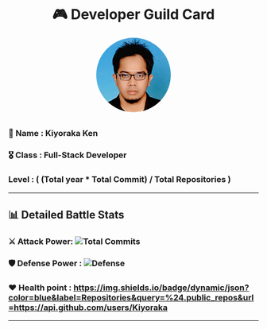<div align="center">

# 🎮 Developer Guild Card
  
<!-- Replace with your profile image -->
<img src="./assets/profile.png" width="150" height="150" style="border-radius: 50%"/>
  
</div>

##    

### 👤 Name : Kiyoraka Ken

### 🎖️ Class : Full-Stack Developer

### Level : ( (Total year * Total Commit) / Total Repositories ) 

---

## 📊 Detailed Battle Stats
  
### ⚔️ Attack Power: ![Total Commits](https://img.shields.io/github/commit-activity/y/Kiyoraka/Kiyoraka?label=&style=flat)
 
### 🛡️ Defense Power : ![Defense](https://img.shields.io/github/issues-closed/Kiyoraka/Kiyoraka?label=&style=flat)

### ❤️ Health point : https://img.shields.io/badge/dynamic/json?color=blue&label=Repositories&query=%24.public_repos&url=https://api.github.com/users/Kiyoraka

---
